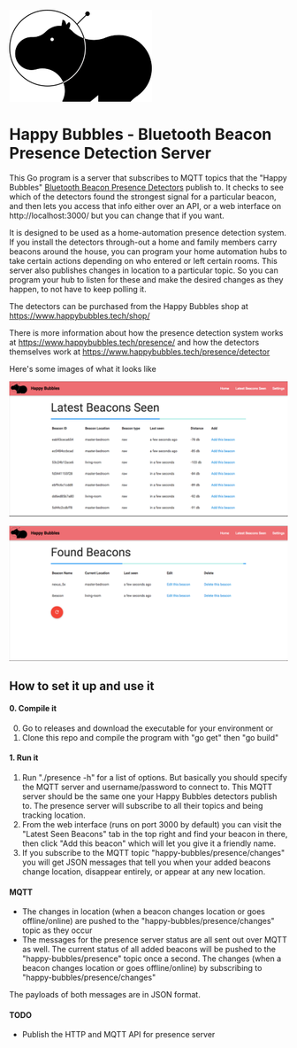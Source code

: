 ![Happy Bubbles Logo](happy_bubbles_logo.png?raw=true)

# Happy Bubbles - Bluetooth Beacon Presence Detection Server

This Go program is a server that subscribes to MQTT topics that the "Happy Bubbles" [Bluetooth Beacon Presence Detectors](https://www.happybubbles.tech/shop/) publish to. It checks to see which of the detectors found the strongest signal for a particular beacon, and then lets you access that info either over an API, or a web interface on http://localhost:3000/ but you can change that if you want.

It is designed to be used as a home-automation presence detection system. If you install the detectors through-out a home and family members carry beacons around the house, you can program your home automation hubs to take certain actions depending on who entered or left certain rooms. This server also publishes changes in location to a particular topic. So you can program your hub to listen for these and make the desired changes as they happen, to not have to keep polling it.

The detectors can be purchased from the Happy Bubbles shop at https://www.happybubbles.tech/shop/

There is more information about how the presence detection system works at https://www.happybubbles.tech/presence/ and how the detectors themselves work at https://www.happybubbles.tech/presence/detector

Here's some images of what it looks like

![Presence Added Screenshot](screenshot_added_beacons.png?raw=true)

![Presence All Found Screenshot](screenshot_latest_beacons.png?raw=true)

## How to set it up and use it

#### 0. Compile it
0. Go to releases and download the executable for your environment
or
1. Clone this repo and compile the program with "go get" then "go build"


#### 1. Run it
1. Run "./presence -h" for a list of options. But basically you should specify the MQTT server and username/password to connect to. This MQTT server should be the same one your Happy Bubbles detectors publish to. The presence server will subscribe to all their topics and being tracking location.
2. From the web interface (runs on port 3000 by default) you can visit the "Latest Seen Beacons" tab in the top right and find your beacon in there, then click "Add this beacon" which will let you give it a friendly name.
3. If you subscribe to the MQTT topic "happy-bubbles/presence/changes" you will get JSON messages that tell you when your added beacons change location, disappear entirely, or appear at any new location.

#### MQTT
* The changes in location (when a beacon changes location or goes offline/online) are pushed to the "happy-bubbles/presence/changes" topic as they occur
* The messages for the presence server status are all sent out over MQTT as well. The current status of all added beacons will be pushed to the "happy-bubbles/presence" topic once a second.
The changes (when a beacon changes location or goes offline/online) by subscribing to "happy-bubbles/presence/changes"

The payloads of both messages are in JSON format.

#### TODO
* Publish the HTTP and MQTT API for presence server
